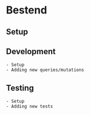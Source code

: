 # Bestend

## Setup

## Development

    - Setup
    - Adding new queries/mutations

## Testing

    - Setup
    - Adding new tests
